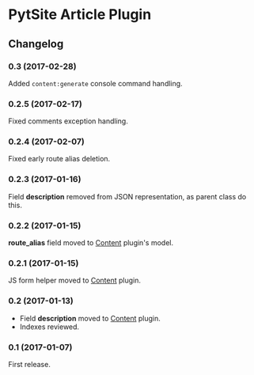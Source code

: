 # PytSite Article Plugin


## Changelog


### 0.3 (2017-02-28)
Added `content:generate` console command handling.


### 0.2.5 (2017-02-17)
Fixed comments exception handling.


### 0.2.4 (2017-02-07)
Fixed early route alias deletion.


### 0.2.3 (2017-01-16)
Field **description** removed from JSON representation, as parent class do this.


### 0.2.2 (2017-01-15)
**route_alias** field moved to [Content](https://github.com/pytsite/plugin-content) plugin's model.


### 0.2.1 (2017-01-15)
JS form helper moved to [Content](https://github.com/pytsite/plugin-content) plugin.


### 0.2 (2017-01-13)
- Field **description** moved to [Content](https://github.com/pytsite/plugin-content) plugin.
- Indexes reviewed.


### 0.1 (2017-01-07)
First release.
